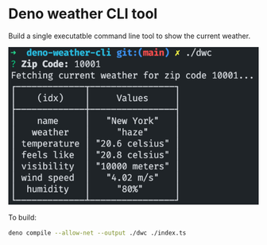 # Deno weather CLI tool

Build a single executatble command line tool to show the current weather.

![screenshot of using the tool](./screenshot.png)

To build:
```sh
deno compile --allow-net --output ./dwc ./index.ts
```